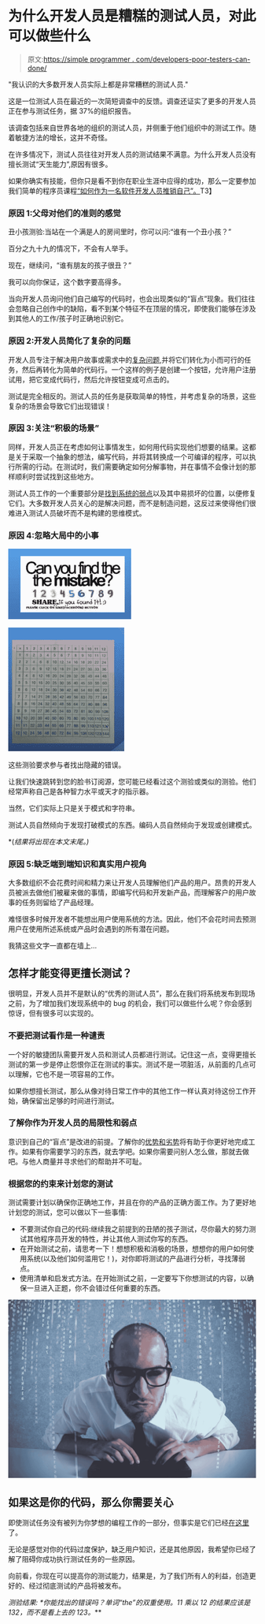 # 为什么开发人员是糟糕的测试人员，对此可以做些什么

> 原文:[https://simple programmer . com/developers-poor-testers-can-done/](https://simpleprogrammer.com/developers-poor-testers-can-done/)

"我认识的大多数开发人员实际上都是非常糟糕的测试人员."

这是一位测试人员在最近的一次简短调查中的反馈。调查还证实了更多的开发人员正在参与测试任务，据 37%的组织报告。

该调查包括来自世界各地的组织的测试人员，并侧重于他们组织中的测试工作。随着敏捷方法的增长，这并不奇怪。

在许多情况下，测试人员往往对开发人员的测试结果不满意。为什么开发人员没有擅长测试“天生能力”,原因有很多。

如果你确实有技能，但你只是看不到你在职业生涯中应得的成功，那么一定要参加我们简单的程序员课程[“如何作为一名软件开发人员推销自己”。](https://simpleprogrammer.com/store/products/how-to-market-yourself/)T3】

### 原因 1:父母对他们的准则的感觉

丑小孩测验:当站在一个满是人的房间里时，你可以问:“谁有一个丑小孩？”

百分之九十九的情况下，不会有人举手。

现在，继续问，“谁有朋友的孩子很丑？”

我可以向你保证，这个数字要高得多。

当向开发人员询问他们自己编写的代码时，也会出现类似的“盲点”现象。我们往往会忽略自己创作中的缺陷，看不到某个特征不在顶层的情况，即使我们能够在涉及到其他人的工作/孩子时正确地识别它。

### 原因 2:开发人员简化了复杂的问题

开发人员专注于解决用户故事或需求中的[复杂问题](http://www.amazon.com/exec/obidos/ASIN/0321803027/makithecompsi-20),并将它们转化为小而可行的任务，然后再转化为简单的代码行。一个这样的例子是创建一个按钮，允许用户注册试用，把它变成代码行，然后允许按钮变成可点击的。

测试是完全相反的。测试人员的任务是获取简单的特性，并考虑复杂的场景，这些复杂的场景会导致它们出现错误！

### 原因 3:关注“积极的场景”

同样，开发人员正在考虑如何让事情发生，如何用代码实现他们想要的结果。这都是关于采取一个抽象的想法，编写代码，并将其转换成一个可编译的程序，可以执行所需的行动。在测试时，我们需要确定如何分解事物，并在事情不会像计划的那样顺利时尝试找到这些地方。

测试人员工作的一个重要部分是[找到系统的弱点](http://www.amazon.com/exec/obidos/ASIN/B00HL2S4LW/makithecompsi-20)以及其中易损坏的位置，以便修复它们。大多数开发人员关心的是解决问题，而不是制造问题，这反过来使得他们很难进入测试人员破坏而不是构建的思维模式。

### 原因 4:忽略大局中的小事

![mistake1](img/224105d339f558d9d09e8bc9098e77d8.png)

![mistake2](img/0be26ccac58c0442bdbda2e31562a819.png)

这些测验要求参与者找出隐藏的错误。

让我们快速跳转到您的脸书订阅源，您可能已经看过这个测验或类似的测验。他们经常声称自己是各种智力水平或天才的指示器。

当然，它们实际上只是关于模式和字符串。

测试人员自然倾向于发现打破模式的东西。编码人员自然倾向于发现或创建模式。

*(*结果将出现在本文末尾。)*

### 原因 5:缺乏端到端知识和真实用户视角

大多数组织不会花费时间和精力来让开发人员理解他们产品的用户。昂贵的开发人员被派去做他们被雇来做的事情，即编写代码和开发新产品，而理解客户的用户故事的任务则留给了产品经理。

难怪很多时候开发者不能想出用户使用系统的方法。因此，他们不会花时间去预测用户在使用所述系统或产品时会遇到的所有潜在问题。

我猜这些文字一直都在墙上…

## 怎样才能变得更擅长测试？

很明显，开发人员并不是默认的“优秀的测试人员”，那么在我们将系统发布到现场之前，为了增加我们发现系统中的 bug 的机会，我们可以做些什么呢？你会感到惊讶，但有很多可以实现的。

### 不要把测试看作是一种谴责

一个好的敏捷团队需要开发人员和测试人员都进行测试。记住这一点，变得更擅长测试的第一步是停止怨恨你正在测试的事实。测试不是一项脏活，从前面的几点可以理解，它也不是一项容易的工作。

如果你想擅长测试，那么从像对待日常工作中的其他工作一样认真对待这份工作开始，确保留出足够的时间进行测试。

### 了解你作为开发人员的局限性和弱点

意识到自己的“盲点”是改进的前提。了解你的[优势和劣势](https://simpleprogrammer.com/2015/12/11/your-automation-test-sucks/)将有助于你更好地完成工作。如果有你需要学习的东西，就去学吧。如果你需要问别人怎么做，那就去做吧。与他人商量并寻求他们的帮助并不可耻。

### 根据您的约束来计划您的测试

测试需要计划以确保你正确地工作，并且在你的产品的正确方面工作。为了更好地计划您的测试，您可以做以下一些事情:

*   不要测试你自己的代码:继续我之前提到的丑陋的孩子测试，尽你最大的努力测试其他程序员开发的特性，并让其他人测试你写的东西。
*   在开始测试之前，请思考一下！想想积极和消极的场景，想想你的用户如何使用系统(以及他们如何滥用它！)，对你即将测试的产品进行分析，寻找薄弱点。
*   使用清单和启发式方法。在开始测试之前，一定要写下你想测试的内容，以确保一旦进入正题，你不会错过任何重要的东西。

![Software Testing](img/fd3703e135d0d77bc503d8e3511fa888.png "Software Tester")

## 如果这是你的代码，那么你需要关心

即使测试任务没有被列为你梦想的编程工作的一部分，但事实是它们已经[在这里](https://simpleprogrammer.com/2010/09/09/why-field-testing-changes-everything/)了。

无论是感觉对你的代码过度保护，缺乏用户知识，还是其他原因，我希望你已经了解了阻碍你成功执行测试任务的一些原因。

向前看，你现在可以提高你的测试能力，结果是，为了我们所有人的利益，创造更好的、经过彻底测试的产品将被发布。

**测验结果:*
*你能找出**的错误吗？单词“the”的双重使用。11 乘以 12 的结果应该是 132，而不是看上去的 123。***